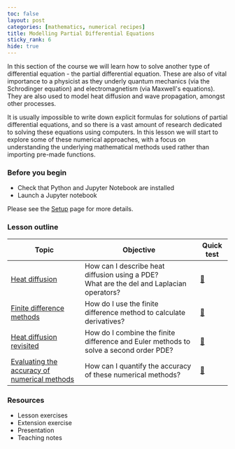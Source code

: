 ```yaml
---
toc: false
layout: post
categories: [mathematics, numerical recipes]
title: Modelling Partial Differential Equations
sticky_rank: 6  
hide: true
---
```


In this section of the course we will learn how to solve another type of differential equation - the partial differential equation. These are also of vital importance to a physicist as they underly quantum mechanics (via the Schrodinger equation) and electromagnetism (via Maxwell's equations). They are also used to model heat diffusion and wave propagation, amongst other processes.

It is usually impossible to write down explicit formulas for solutions of partial differential equations, and so there is a vast amount of research dedicated to solving these equations using computers. In this lesson we will start to explore some of these numerical approaches, with a focus on understanding the underlying mathematical methods used rather than importing pre-made functions.

### Before you begin

- Check that Python and Jupyter Notebook are installed
- Launch a Jupyter notebook 

Please see the [Setup](https://nu-cem.github.io/CompPhys/2021/08/02/Setup) page for more details.

### Lesson outline

| Topic | Objective | Quick test |
|-------|-----------|-----------|
|[Heat diffusion](https://nu-cem.github.io/CompPhys/2021/08/02/Heat-Diffusion)| How can I describe heat diffusion using a PDE? <br/> What are the del and Laplacian operators?| [🍫](https://nu-cem.github.io/CompPhys/2021/08/02/Heat-Diffusion-Qs.html)|
|[Finite difference methods](https://nu-cem.github.io/CompPhys/2021/08/02/Finite-Differences)| How do I use the finite difference method to calculate derivatives? | [:evergreen_tree:](https://nu-cem.github.io/CompPhys/2021/08/02/Finite-Differences-Qs.html)|
|[Heat diffusion revisited](https://nu-cem.github.io/CompPhys/2021/08/02/Runge-Kutta)| How do I combine the finite difference and Euler methods to solve a second order PDE? | [:chestnut:](https://nu-cem.github.io/CompPhys/2021/08/02/Runge-Kutta-Qs.html)|
|[Evaluating the accuracy of numerical methods](https://nu-cem.github.io/CompPhys/2021/08/02/Accuracy) | How can I quantify the accuracy of these numerical methods? | [:wrench:](https://nu-cem.github.io/CompPhys/2021/08/02/Accuract-Qs.html)|

### Resources

- Lesson exercises
- Extension exercise
- Presentation
- Teaching notes

